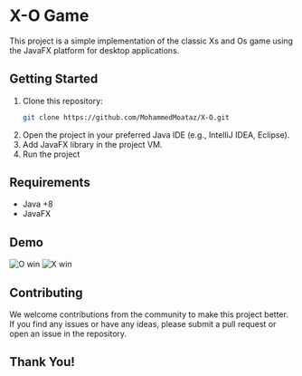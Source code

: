 # X-O Game

This project is a simple implementation of the classic Xs and Os game using the JavaFX platform for desktop applications.

## Getting Started

1. Clone this repository:
    ```bash
    git clone https://github.com/MohammedMoataz/X-O.git
2. Open the project in your preferred Java IDE (e.g., IntelliJ IDEA, Eclipse).
3. Add JavaFX library in the project VM.
4. Run the project

## Requirements

- Java +8
- JavaFX

## Demo

![O win](https://github.com/MohammedMoataz/X-O/assets/81831838/9d69ec23-8cc5-40f7-85bf-2b7071311a90)
![X win](https://github.com/MohammedMoataz/X-O/assets/81831838/3ed69b1b-d9fd-4d1d-be5e-a53e215f4669)

## Contributing

We welcome contributions from the community to make this project better. If you find any issues or have any ideas, please submit a pull request or open an issue in the repository.

Thank You!
----------

